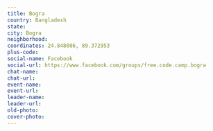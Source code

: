 ```yaml
---
title: Bogra
country: Bangladesh
state: 
city: Bogra
neighborhood: 
coordinates: 24.848086, 89.372953
plus-code:
social-name: Facebook
social-url: https://www.facebook.com/groups/free.code.camp.bogra
chat-name:
chat-url:
event-name:
event-url:
leader-name:
leader-url:
old-photo: 
cover-photo:
---
```

